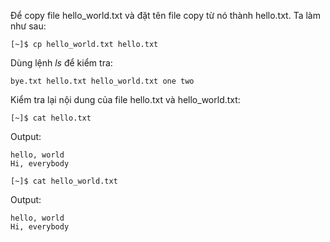 Để copy file hello\_world.txt và đặt tên file copy từ nó thành hello.txt. Ta làm như sau:

```
[~]$ cp hello_world.txt hello.txt
```

Dùng lệnh _ls_ để kiểm tra:

```
bye.txt hello.txt hello_world.txt one two
```

Kiểm tra lại nội dung của file hello.txt và hello\_world.txt:

```
[~]$ cat hello.txt
```

Output:

```
hello, world
Hi, everybody
```

```
[~]$ cat hello_world.txt
```

Output:

```
hello, world
Hi, everybody
```



